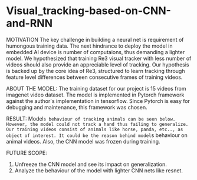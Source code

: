 # Visual_tracking-based-on-CNN-and-RNN
MOTIVATION
The key challenge in building a neural net is requirement of humongous training data. The next hindrance to deploy the model in embedded AI device is number of computaions,
thus demanding a lighter model. We hypothesized that training Re3 visual tracker with less number of videos should also provide an appreciable level of tracking. Our 
hypothesis is backed up by the core idea of Re3, structured to learn tracking through feature level differences between consecutive frames of training videos.

ABOUT THE MODEL:
The training dataset for our project is 15 videos from imagenet video dataset. The model is implemented in Pytorch framework against the author`s implementation in tensorflow.
Since Pytorch is easy for debugging and maintenance, this framework was chosen. 

RESULT:
Model`s behaviour of tracking animals can be seen below. However, the model could not track a hand thus failing to generalize. Our training videos consist of animals like horse, panda,
etc.., as object of interest. It could be the reason behind model`s behaviour on animal videos. Also, the CNN model was frozen during training.

FUTURE SCOPE:
1) Unfreeze the CNN model and see its impact on generalization.
2) Analyze the behaviour of the model with lighter CNN nets like resnet.